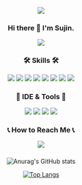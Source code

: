 <div align='center'>
<img src="https://capsule-render.vercel.app/api?type=waving&color=auto&customColorList=13&height=150&section=header&text=✨sujinjwa✨&fontSize=40&fontAlignY=35" />

### Hi there 👋 I'm Sujin.
<a href="https://hits.seeyoufarm.com"><img src="https://hits.seeyoufarm.com/api/count/incr/badge.svg?url=https%3A%2F%2Fgithub.com%2Fsujinjwa&count_bg=%23ECB6F7&title_bg=%23888484&icon=&icon_color=%23E7E7E7&title=hits&edge_flat=false"/></a>



<!--
**sujinjwa/sujinjwa** is a ✨ _special_ ✨ repository because its `README.md` (this file) appears on your GitHub profile.

Here are some ideas to get you started:

- 🌱 I’m currently learning javascript, react, typescript.
- 📫 How to reach me: ...
- 🔭 I’m currently working on ...
- 🌱 I’m currently learning ...
- 👯 I’m looking to collaborate on ...
- 🤔 I’m looking for help with ...
- 💬 Ask me about ...
- 📫 How to reach me: ...
- 😄 Pronouns: ...
- ⚡ Fun fact: ...
-->

### 🛠 Skills 🛠
<img src="https://img.shields.io/badge/Javascript-F7DF1E?style=flat-square&logo=javascript&logoColor=white"/>
<img src="https://img.shields.io/badge/React-61DAFB?style=flat-square&logo=react&logoColor=white"/>
<img src="https://img.shields.io/badge/Vue.js-4FC08D?style=flat-square&logo=vue.js&logoColor=white"/>
<img src="https://img.shields.io/badge/Node.js-339933?style=flat-square&logo=node.js&logoColor=white"/>
<img src="https://img.shields.io/badge/HTML5-E34F26?style=flat-square&logo=HTML5&logoColor=white"/>
<img src="https://img.shields.io/badge/Sass-CC6699?style=flat-square&logo=Sass&logoColor=white"/>
<img src="https://img.shields.io/badge/Python-3776AB?style=flat-square&logo=python&logoColor=white"/>
<img src="https://img.shields.io/badge/Django-092E20?style=flat-square&logo=django&logoColor=white"/>

### 🎯 IDE & Tools 🎯
<img src="https://img.shields.io/badge/Visual Studio Code-007ACC?style=flat-square&logo=Visual Studio Code&logoColor=white"/>
<img src="https://img.shields.io/badge/Slack-4A154B?style=flat-square&logo=Slack&logoColor=white"/>
<img src="https://img.shields.io/badge/Notion-000000?style=flat-square&logo=Notion&logoColor=white"/>
<img src="https://img.shields.io/badge/Discord-5865F2?style=flat-square&logo=Discord&logoColor=white"/>

### 📞 How to Reach Me 📞
<img src="https://img.shields.io/badge/nasujin744@naver.com-03C75A?style=flat-square&logo=Naver&logoColor=white"/>

### 
### 

![Anurag's GitHub stats](https://github-readme-stats.vercel.app/api?username=sujinjwa&show_icons=true&theme=dracula)

[![Top Langs](https://github-readme-stats.vercel.app/api/top-langs/?username=sujinjwa&layout=compact)](https://github.com/sujinjwa/github-readme-stats)
</div>
